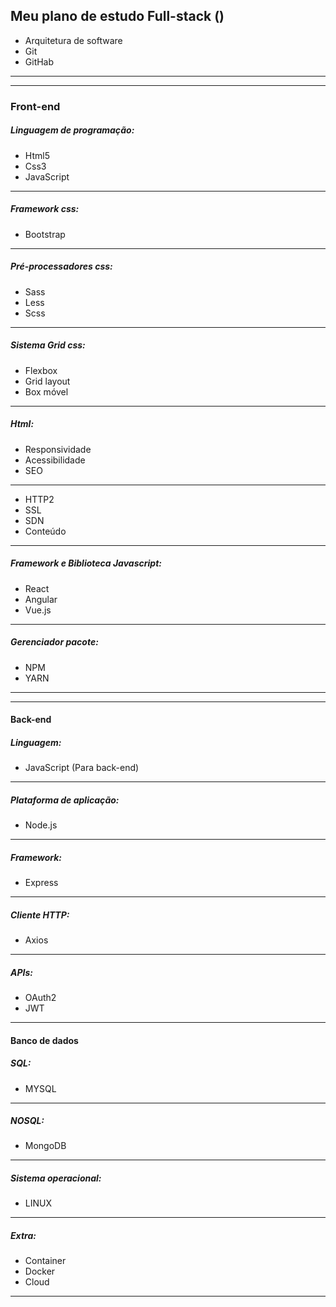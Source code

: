 ## Meu plano de estudo Full-stack ()

- Arquitetura de software
- Git
- GitHab

-----------------------------------------------------------------
-----------------------------------------------------------------
### Front-end

##### Linguagem de programação:

- Html5
- Css3 
- JavaScript 

-----------------------------------------------------------------
##### Framework css: 

- Bootstrap

-----------------------------------------------------------------
##### Pré-processadores css: 

- Sass
- Less
- Scss

-----------------------------------------------------------------
##### Sistema Grid css:

- Flexbox
- Grid layout
- Box móvel 

-----------------------------------------------------------------
##### Html:

- Responsividade
- Acessibilidade
- SEO

-----------------------------------------------------------------

- HTTP2
- SSL
- SDN
- Conteúdo  

-----------------------------------------------------------------
##### Framework e Biblioteca Javascript:

- React
- Angular
- Vue.js

-----------------------------------------------------------------
##### Gerenciador pacote:

- NPM
- YARN 

-----------------------------------------------------------------
-----------------------------------------------------------------

#### Back-end

##### Linguagem:

- JavaScript (Para back-end)

-----------------------------------------------------------------

##### Plataforma de aplicação:

- Node.js

-----------------------------------------------------------------

##### Framework:

- Express

-----------------------------------------------------------------

##### Cliente HTTP:

- Axios

-----------------------------------------------------------------

##### APIs:

- OAuth2
- JWT

-----------------------------------------------------------------

#### Banco de dados

 ##### SQL: 
 
- MYSQL

-----------------------------------------------------------------

##### NOSQL: 

- MongoDB

-----------------------------------------------------------------

##### Sistema operacional: 

- LINUX 

-----------------------------------------------------------------
##### Extra:

- Container 
- Docker 
- Cloud

-----------------------------------------------------------------

